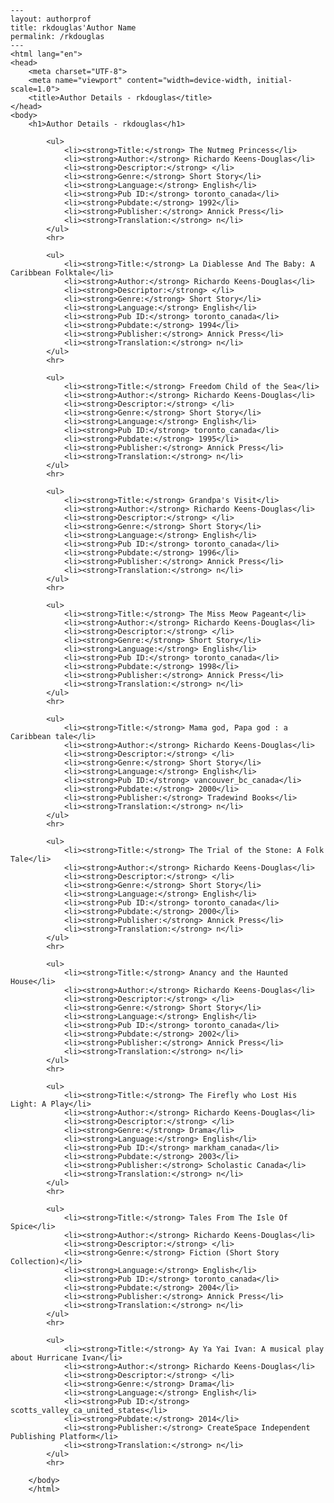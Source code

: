 
    ---
    layout: authorprof
    title: rkdouglas'Author Name 
    permalink: /rkdouglas
    ---
    <html lang="en">
    <head>
        <meta charset="UTF-8">
        <meta name="viewport" content="width=device-width, initial-scale=1.0">
        <title>Author Details - rkdouglas</title>
    </head>
    <body>
        <h1>Author Details - rkdouglas</h1>
        
            <ul>
                <li><strong>Title:</strong> The Nutmeg Princess</li>
                <li><strong>Author:</strong> Richardo Keens-Douglas</li>
                <li><strong>Descriptor:</strong> </li>
                <li><strong>Genre:</strong> Short Story</li>
                <li><strong>Language:</strong> English</li>
                <li><strong>Pub ID:</strong> toronto_canada</li>
                <li><strong>Pubdate:</strong> 1992</li>
                <li><strong>Publisher:</strong> Annick Press</li>
                <li><strong>Translation:</strong> n</li>
            </ul>
            <hr>
            
            <ul>
                <li><strong>Title:</strong> La Diablesse And The Baby: A Caribbean Folktale</li>
                <li><strong>Author:</strong> Richardo Keens-Douglas</li>
                <li><strong>Descriptor:</strong> </li>
                <li><strong>Genre:</strong> Short Story</li>
                <li><strong>Language:</strong> English</li>
                <li><strong>Pub ID:</strong> toronto_canada</li>
                <li><strong>Pubdate:</strong> 1994</li>
                <li><strong>Publisher:</strong> Annick Press</li>
                <li><strong>Translation:</strong> n</li>
            </ul>
            <hr>
            
            <ul>
                <li><strong>Title:</strong> Freedom Child of the Sea</li>
                <li><strong>Author:</strong> Richardo Keens-Douglas</li>
                <li><strong>Descriptor:</strong> </li>
                <li><strong>Genre:</strong> Short Story</li>
                <li><strong>Language:</strong> English</li>
                <li><strong>Pub ID:</strong> toronto_canada</li>
                <li><strong>Pubdate:</strong> 1995</li>
                <li><strong>Publisher:</strong> Annick Press</li>
                <li><strong>Translation:</strong> n</li>
            </ul>
            <hr>
            
            <ul>
                <li><strong>Title:</strong> Grandpa's Visit</li>
                <li><strong>Author:</strong> Richardo Keens-Douglas</li>
                <li><strong>Descriptor:</strong> </li>
                <li><strong>Genre:</strong> Short Story</li>
                <li><strong>Language:</strong> English</li>
                <li><strong>Pub ID:</strong> toronto_canada</li>
                <li><strong>Pubdate:</strong> 1996</li>
                <li><strong>Publisher:</strong> Annick Press</li>
                <li><strong>Translation:</strong> n</li>
            </ul>
            <hr>
            
            <ul>
                <li><strong>Title:</strong> The Miss Meow Pageant</li>
                <li><strong>Author:</strong> Richardo Keens-Douglas</li>
                <li><strong>Descriptor:</strong> </li>
                <li><strong>Genre:</strong> Short Story</li>
                <li><strong>Language:</strong> English</li>
                <li><strong>Pub ID:</strong> toronto_canada</li>
                <li><strong>Pubdate:</strong> 1998</li>
                <li><strong>Publisher:</strong> Annick Press</li>
                <li><strong>Translation:</strong> n</li>
            </ul>
            <hr>
            
            <ul>
                <li><strong>Title:</strong> Mama god, Papa god : a Caribbean tale</li>
                <li><strong>Author:</strong> Richardo Keens-Douglas</li>
                <li><strong>Descriptor:</strong> </li>
                <li><strong>Genre:</strong> Short Story</li>
                <li><strong>Language:</strong> English</li>
                <li><strong>Pub ID:</strong> vancouver_bc_canada</li>
                <li><strong>Pubdate:</strong> 2000</li>
                <li><strong>Publisher:</strong> Tradewind Books</li>
                <li><strong>Translation:</strong> n</li>
            </ul>
            <hr>
            
            <ul>
                <li><strong>Title:</strong> The Trial of the Stone: A Folk Tale</li>
                <li><strong>Author:</strong> Richardo Keens-Douglas</li>
                <li><strong>Descriptor:</strong> </li>
                <li><strong>Genre:</strong> Short Story</li>
                <li><strong>Language:</strong> English</li>
                <li><strong>Pub ID:</strong> toronto_canada</li>
                <li><strong>Pubdate:</strong> 2000</li>
                <li><strong>Publisher:</strong> Annick Press</li>
                <li><strong>Translation:</strong> n</li>
            </ul>
            <hr>
            
            <ul>
                <li><strong>Title:</strong> Anancy and the Haunted House</li>
                <li><strong>Author:</strong> Richardo Keens-Douglas</li>
                <li><strong>Descriptor:</strong> </li>
                <li><strong>Genre:</strong> Short Story</li>
                <li><strong>Language:</strong> English</li>
                <li><strong>Pub ID:</strong> toronto_canada</li>
                <li><strong>Pubdate:</strong> 2002</li>
                <li><strong>Publisher:</strong> Annick Press</li>
                <li><strong>Translation:</strong> n</li>
            </ul>
            <hr>
            
            <ul>
                <li><strong>Title:</strong> The Firefly who Lost His Light: A Play</li>
                <li><strong>Author:</strong> Richardo Keens-Douglas</li>
                <li><strong>Descriptor:</strong> </li>
                <li><strong>Genre:</strong> Drama</li>
                <li><strong>Language:</strong> English</li>
                <li><strong>Pub ID:</strong> markham_canada</li>
                <li><strong>Pubdate:</strong> 2003</li>
                <li><strong>Publisher:</strong> Scholastic Canada</li>
                <li><strong>Translation:</strong> n</li>
            </ul>
            <hr>
            
            <ul>
                <li><strong>Title:</strong> Tales From The Isle Of Spice</li>
                <li><strong>Author:</strong> Richardo Keens-Douglas</li>
                <li><strong>Descriptor:</strong> </li>
                <li><strong>Genre:</strong> Fiction (Short Story Collection)</li>
                <li><strong>Language:</strong> English</li>
                <li><strong>Pub ID:</strong> toronto_canada</li>
                <li><strong>Pubdate:</strong> 2004</li>
                <li><strong>Publisher:</strong> Annick Press</li>
                <li><strong>Translation:</strong> n</li>
            </ul>
            <hr>
            
            <ul>
                <li><strong>Title:</strong> Ay Ya Yai Ivan: A musical play about Hurricane Ivan</li>
                <li><strong>Author:</strong> Richardo Keens-Douglas</li>
                <li><strong>Descriptor:</strong> </li>
                <li><strong>Genre:</strong> Drama</li>
                <li><strong>Language:</strong> English</li>
                <li><strong>Pub ID:</strong> scotts_valley_ca_united_states</li>
                <li><strong>Pubdate:</strong> 2014</li>
                <li><strong>Publisher:</strong> CreateSpace Independent Publishing Platform</li>
                <li><strong>Translation:</strong> n</li>
            </ul>
            <hr>
            
        </body>
        </html>
        